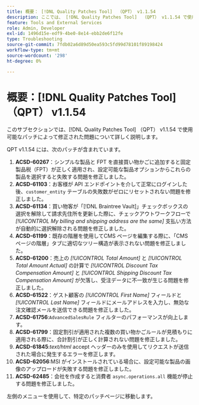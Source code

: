 ```yaml
---
title: 概要： [!DNL Quality Patches Tool]  （QPT） v1.1.54
description: ここでは、 [!DNL Quality Patches Tool]  （QPT） v1.1.54 で使用可能なパッチによって修正された問題について詳しく説明します。
feature: Tools and External Services
role: Admin, Developer
exl-id: 1496d15e-edf9-4be0-8e14-ebb2de6f12fe
type: Troubleshooting
source-git-commit: 7fdb02a6d89d50ea593c5fd99d78101f89198424
workflow-type: tm+mt
source-wordcount: '298'
ht-degree: 0%

---
```


# 概要：[!DNL Quality Patches Tool] （QPT） v1.1.54

このサブセクションでは、[!DNL Quality Patches Tool] （QPT） v1.1.54 で使用可能なパッチによって修正された問題について詳しく説明します。

QPT v1.1.54 には、次のパッチが含まれています。

1. **ACSD-60267**：シンプルな製品と FPT を直接買い物かごに追加すると固定製品税（FPT）が正しく適用され、設定可能な製品オプションからこれらの製品を選択すると失敗する問題を修正しました。
1. **ACSD-61103**：お客様が API エンドポイントを介して正常にログインした後、`customer_entity` テーブルの失敗数がゼロにリセットされない問題を修正しました。
1. **ACSD-61134**：買い物客が「[!DNL Braintree Vault]」チェックボックスの選択を解除して請求先住所を更新した際に、チェックアウトワークフローで *[!UICONTROL My billing and shipping address are the same]* 支払い方法が自動的に選択解除される問題を修正しました。
1. **ACSD-61199**：既存の階層を使用してCMS ページを編集する際に、「CMS ページの階層」タブに適切なツリー構造が表示されない問題を修正しました。
1. **ACSD-61200**：売上の *[!UICONTROL Total Amount]* と *[!UICONTROL Total Amount Actual]* の計算で *[!UICONTROL Discount Tax Compensation Amount]* と *[!UICONTROL Shipping Discount Tax Compensation Amount]* が欠落し、受注データに不一致が生じる問題を修正しました。
1. **ACSD-61522**：ゲスト顧客の *[!UICONTROL First Name]* フィールドと *[!UICONTROL Last Name]* フィールドにメールアドレスを入力し、無効な注文確認メールを送信できる問題を修正しました。
1. **ACSD-61756**:`AdvancedSalesRule` フィルターのパフォーマンスが向上します。
1. **ACSD-61799**：固定割引が適用された複数の買い物かごルールが見積もりに適用される際に、合計割引が正しく計算されない問題を修正しました。
1. **ACSD-61845**:*text/html* accept ヘッダーのみを使用してリクエストが送信された場合に発生するエラーを修正します。
1. **ACSD-62056**:MSI がインストールされている場合に、設定可能な製品の画像のアップロードが失敗する問題を修正しました。
1. **ACSD-62485**：会社を作成すると消費者 `async.operations.all` 機能が停止する問題を修正しました。

左側のメニューを使用して、特定のパッチページに移動します。

